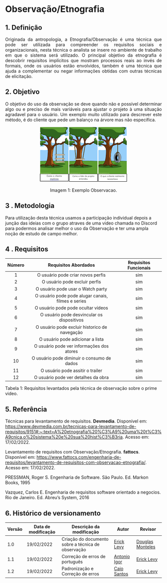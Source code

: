 # Observação/Etnografia

## 1. Definição

<p align="justify">
Originada da antropologia, a Etnografia/Observação é uma técnica que pode ser utilizada para compreender os requisitos sociais e organizacionais, nesta técnica o analista se insere no ambiente de trabalho em que o sistema será utilizado. O principal objetivo da etnografia é descobrir requisitos implícitos que mostram processos reais ao invés de formais, onde os usuários estão envolvidos, também é uma técnica que ajuda a complementar ou negar informações obtidas com outras técnicas de elicitação.
</p>


## 2. Objetivo

<p align="justify">
O objetivo do uso da observação se deve quando não e possível determinar algo ou e preciso de mais variáveis para ajustar o projeto à uma situação agradavel para o usuário.
Um exemplo muito utilizado para descrever este método, é do cliente que pede um balanço na árvore mas não especifica.
</p>

<center>

![exemplo](../../assets/img/exemplo-observacao.png)

<figcaption>Imagem 1: Exemplo Observacao.</figcaption>

</center>

## 3 . Metodologia

Para utilização desta técnica usamos a participação individual depois a junção das ideias com o grupo atraves de uma video chamada no Discord para podermos analisar melhor o uso da Observação e ter uma ampla noção de estudo de campo melhor.

<justify>


## 4 . Requisitos

| Número | Requisitos Abordados                                      | Requisitos Funcionais|
| :------: | :--------------------------------------------------: | :------: |
| 1   | O usuário pode criar novos perfis| sim |
| 2   | O usuário pode excluir perfis| sim |
| 3   | O usuário pode usar o Watch party| sim |
| 4   | O usuário pode pode alugar canais, filmes e series| sim |
| 5   | O usuário pode pode ocultar vídeos| sim |
| 6   | O usuário pode desvincular os dispositivos | sim |
| 7   | O usuário pode excluir historico de navegação| sim |
| 8   | O usuário pode adicionar a lista | sim |
| 9   | O usuário pode ver informações dos atores | sim |
| 10  | O usuário pode diminuir o consumo de dados| sim |
| 11  | O usuário pode assitir o trailer | sim |
| 12  | O usuário pode ver detalhes da obra | sim |

<figcaption>Tabela 1: Requisitos levantados pela técnica de observação sobre o prime video.</figcaption>

## 5. Referência

Técnicas para levantamento de requisitos. **Devmedia**. Disponível em: <https://www.devmedia.com.br/tecnicas-para-levantamento-de-requisitos/9151#:~:text=A%20etnografia%20%C3%A9%20uma%20t%C3%A9cnica,o%20sistema%20e%20sua%20hist%C3%B3ria>. Acesso em: 17/02/2022.

Levantamento de requisitos com Observação/Etnografia. **fattocs**. Disponível em: <https://www.fattocs.com/engenharia-de-requisitos/levantamento-de-requisitos-com-observacao-etnografia/>. Acesso em: 17/02/2022.

PRESSMAN, Roger S. Engenharia de Software. São Paulo. Ed. Markon Books, 1995

Vazquez, Carlos E. Engenharia de requisitos software orientado a negocios. Rio de Janeiro. Ed. Abreu’s System, 2016

## 6. Histórico de versionamento

|Versão|Data de modificação|Descrição da modificação|Autor| Revisor|
|-|-|-|-|-|
|1.0|19/02/2022|Criação do documento sobre a técnica de observação|[Erick Levy]('https://github.com/ericklevy')|[Douglas Monteles]('https://github.com/douglasmonteles')|
|1.1|19/02/2022|Correção de erros de português|[Antonio Igor]('https://github.com/antonioigorcarvalho')| [Erick Levy]('https://github.com/ericklevy')|
|1.2|19/02/2022|Padronização e Correção de erros|[Caio Santos]('https://github.com/caiobsantos')| [Erick Levy]('https://github.com/ericklevy')|


